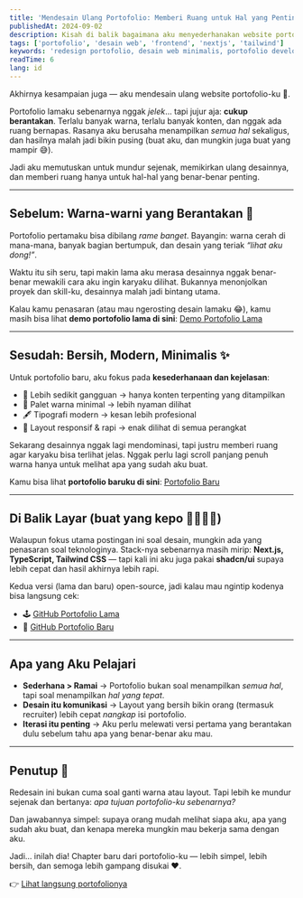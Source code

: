 ```yaml
---
title: 'Mendesain Ulang Portofolio: Memberi Ruang untuk Hal yang Penting ✨'
publishedAt: 2024-09-02
description: Kisah di balik bagaimana aku menyederhanakan website portofolio. Dari desain lama yang penuh warna dan berantakan menjadi tampilan baru yang minimalis, modern, dan bersih. Lihat perbedaan sebelum & sesudah, cek demo langsung, dan eksplor kode open-source di GitHub.
tags: ['portofolio', 'desain web', 'frontend', 'nextjs', 'tailwind']
keywords: 'redesign portofolio, desain web minimalis, portofolio developer, nextjs portofolio, tailwind portofolio, shadcn ui, perbedaan portofolio, tips portofolio software engineer'
readTime: 6
lang: id
---
```


Akhirnya kesampaian juga — aku mendesain ulang website portofolio-ku 🎉.

Portofolio lamaku sebenarnya nggak _jelek_... tapi jujur aja: **cukup berantakan**. Terlalu banyak warna, terlalu banyak konten, dan nggak ada ruang bernapas. Rasanya aku berusaha menampilkan _semua hal_ sekaligus, dan hasilnya malah jadi bikin pusing (buat aku, dan mungkin juga buat yang mampir 😅).

Jadi aku memutuskan untuk mundur sejenak, memikirkan ulang desainnya, dan memberi ruang hanya untuk hal-hal yang benar-benar penting.

---

## Sebelum: Warna-warni yang Berantakan 🌈

Portofolio pertamaku bisa dibilang _rame banget_. Bayangin: warna cerah di mana-mana, banyak bagian bertumpuk, dan desain yang teriak _“lihat aku dong!”_.

Waktu itu sih seru, tapi makin lama aku merasa desainnya nggak benar-benar mewakili cara aku ingin karyaku dilihat. Bukannya menonjolkan proyek dan skill-ku, desainnya malah jadi bintang utama.

Kalau kamu penasaran (atau mau ngerosting desain lamaku 😂), kamu masih bisa lihat **demo portofolio lama di sini**: [Demo Portofolio Lama](#)

---

## Sesudah: Bersih, Modern, Minimalis ✨

Untuk portofolio baru, aku fokus pada **kesederhanaan dan kejelasan**:

- 🧹 Lebih sedikit gangguan → hanya konten terpenting yang ditampilkan
- 🎨 Palet warna minimal → lebih nyaman dilihat
- 🖋️ Tipografi modern → kesan lebih profesional
- 📱 Layout responsif & rapi → enak dilihat di semua perangkat

Sekarang desainnya nggak lagi mendominasi, tapi justru memberi ruang agar karyaku bisa terlihat jelas. Nggak perlu lagi scroll panjang penuh warna hanya untuk melihat apa yang sudah aku buat.

Kamu bisa lihat **portofolio baruku di sini**: [Portofolio Baru](/)

---

## Di Balik Layar (buat yang kepo 👩‍💻👨‍💻)

Walaupun fokus utama postingan ini soal desain, mungkin ada yang penasaran soal teknologinya. Stack-nya sebenarnya masih mirip: **Next.js, TypeScript, Tailwind CSS** — tapi kali ini aku juga pakai **shadcn/ui** supaya lebih cepat dan hasil akhirnya lebih rapi.

Kedua versi (lama dan baru) open-source, jadi kalau mau ngintip kodenya bisa langsung cek:

- 🕹️ [GitHub Portofolio Lama](https://github.com/jeheskielSunloy77/personal-portfolio-with-react)
- 🚀 [GitHub Portofolio Baru](https://github.com/jeheskielSunloy77/_portfolio)

---

## Apa yang Aku Pelajari

- **Sederhana > Ramai** → Portofolio bukan soal menampilkan _semua hal_, tapi soal menampilkan _hal yang tepat_.
- **Desain itu komunikasi** → Layout yang bersih bikin orang (termasuk recruiter) lebih cepat _nangkap_ isi portofolio.
- **Iterasi itu penting** → Aku perlu melewati versi pertama yang berantakan dulu sebelum tahu apa yang benar-benar aku mau.

---

## Penutup 🎁

Redesain ini bukan cuma soal ganti warna atau layout. Tapi lebih ke mundur sejenak dan bertanya: _apa tujuan portofolio-ku sebenarnya?_

Dan jawabannya simpel: supaya orang mudah melihat siapa aku, apa yang sudah aku buat, dan kenapa mereka mungkin mau bekerja sama dengan aku.

Jadi… inilah dia! Chapter baru dari portofolio-ku — lebih simpel, lebih bersih, dan semoga lebih gampang disukai ❤️.

👉 [Lihat langsung portofolionya](/)
